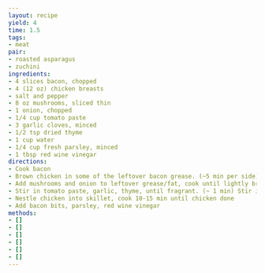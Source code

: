 ```yaml
---
layout: recipe
yield: 4
time: 1.5
tags:
- meat
pair:
- roasted asparagus
- zuchini
ingredients:
- 4 slices bacon, chopped
- 4 (12 oz) chicken breasts
- salt and pepper
- 8 oz mushrooms, sliced thin
- 1 onion, chopped
- 1/4 cup tomato paste
- 3 garlic cloves, minced
- 1/2 tsp dried thyme
- 1 cup water
- 1/4 cup fresh parsley, minced
- 1 tbsp red wine vinegar
directions:
- Cook bacon
- Brown chicken in some of the leftover bacon grease. (~5 min per side)
- Add mushrooms and onion to leftover grease/fat, cook until lightly browned. (~ 8 min)
- Stir in tomato paste, garlic, thyme, until fragrant. (~ 1 min) Stir in water, bring to a simmer
- Nestle chicken into skillet, cook 10-15 min until chicken done
- Add bacon bits, parsley, red wine vinegar
methods:
- []
- []
- []
- []
- []
- []
---
```

